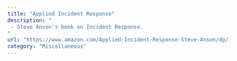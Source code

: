 ```yaml
---
title: "Applied Incident Response"
description: "
 - Steve Anson's book on Incident Response.
"
url: "https://www.amazon.com/Applied-Incident-Response-Steve-Anson/dp/1119560268/"
category: "Miscellaneous"
---
```

